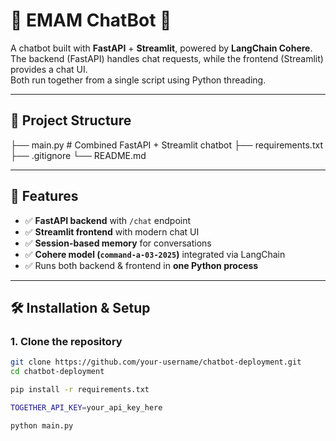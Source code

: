 # 🤖 EMAM ChatBot 💬

A chatbot built with **FastAPI** + **Streamlit**, powered by **LangChain Cohere**.  
The backend (FastAPI) handles chat requests, while the frontend (Streamlit) provides a chat UI.  
Both run together from a single script using Python threading.

---

## 📂 Project Structure
├── main.py # Combined FastAPI + Streamlit chatbot
├── requirements.txt
├── .gitignore
└── README.md


---

## 🚀 Features
- ✅ **FastAPI backend** with `/chat` endpoint  
- ✅ **Streamlit frontend** with modern chat UI  
- ✅ **Session-based memory** for conversations  
- ✅ **Cohere model (`command-a-03-2025`)** integrated via LangChain  
- ✅ Runs both backend & frontend in **one Python process**  

---

## 🛠️ Installation & Setup

### 1. Clone the repository
```bash
git clone https://github.com/your-username/chatbot-deployment.git
cd chatbot-deployment

pip install -r requirements.txt

TOGETHER_API_KEY=your_api_key_here

python main.py
